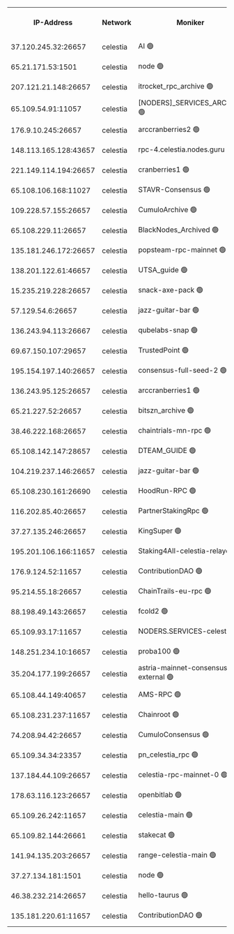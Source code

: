 


<table><tr><th>IP-Address</th><th>Network</th><th>Moniker</th><th>Latest Block Height</th><th>Earliest Block Height</th><th>Catching Up</th><th>Tx Index</th><th>Voting Power</th><th>Version</th><th>Scan Time</th></tr><tr><td>37.120.245.32:26657</td><td>celestia</td><td>AI 🟢</td><td>3799413</td><td>1</td><td>False</td><td>off</td><td>0</td><td>3.1.1</td><td>2025-01-31T02:20:28.203831316UTC</td></tr><tr><td>65.21.171.53:1501</td><td>celestia</td><td>node 🟢</td><td>3799413</td><td>1</td><td>False</td><td>on</td><td>0</td><td>3.2.0</td><td>2025-01-31T02:20:28.859882016UTC</td></tr><tr><td>207.121.21.148:26657</td><td>celestia</td><td>itrocket_rpc_archive 🟢</td><td>3799418</td><td>1</td><td>False</td><td>on</td><td>0</td><td>3.2.0</td><td>2025-01-31T02:20:57.282846681UTC</td></tr><tr><td>65.109.54.91:11057</td><td>celestia</td><td>[NODERS]_SERVICES_ARCHIVE 🟢</td><td>3793121</td><td>1</td><td>False</td><td>on</td><td>0</td><td>3.2.0</td><td>2025-01-31T02:21:24.549033807UTC</td></tr><tr><td>176.9.10.245:26657</td><td>celestia</td><td>arccranberries2 🟢</td><td>3799426</td><td>1</td><td>False</td><td>on</td><td>0</td><td>3.2.0</td><td>2025-01-31T02:21:45.653427009UTC</td></tr><tr><td>148.113.165.128:43657</td><td>celestia</td><td>rpc-4.celestia.nodes.guru 🟢</td><td>3799429</td><td>1</td><td>False</td><td>on</td><td>0</td><td>3.2.0</td><td>2025-01-31T02:22:03.759217628UTC</td></tr><tr><td>221.149.114.194:26657</td><td>celestia</td><td>cranberries1 🟢</td><td>3799431</td><td>1</td><td>False</td><td>on</td><td>0</td><td>3.2.0</td><td>2025-01-31T02:22:13.347323504UTC</td></tr><tr><td>65.108.106.168:11027</td><td>celestia</td><td>STAVR-Consensus 🟢</td><td>3799431</td><td>1</td><td>False</td><td>off</td><td>0</td><td>3.2.0</td><td>2025-01-31T02:22:15.776744486UTC</td></tr><tr><td>109.228.57.155:26657</td><td>celestia</td><td>CumuloArchive 🟢</td><td>3799437</td><td>1</td><td>False</td><td>on</td><td>0</td><td>3.2.0</td><td>2025-01-31T02:22:46.168116110UTC</td></tr><tr><td>65.108.229.11:26657</td><td>celestia</td><td>BlackNodes_Archived 🟢</td><td>3799439</td><td>1</td><td>False</td><td>on</td><td>0</td><td>3.1.1</td><td>2025-01-31T02:22:57.547408911UTC</td></tr><tr><td>135.181.246.172:26657</td><td>celestia</td><td>popsteam-rpc-mainnet 🟢</td><td>3799445</td><td>1</td><td>False</td><td>on</td><td>0</td><td>3.2.0</td><td>2025-01-31T02:23:33.209648080UTC</td></tr><tr><td>138.201.122.61:46657</td><td>celestia</td><td>UTSA_guide 🟢</td><td>3799453</td><td>1</td><td>False</td><td>on</td><td>0</td><td>3.2.0</td><td>2025-01-31T02:24:19.390106084UTC</td></tr><tr><td>15.235.219.228:26657</td><td>celestia</td><td>snack-axe-pack 🟢</td><td>3799454</td><td>1</td><td>False</td><td>off</td><td>0</td><td>3.1.1</td><td>2025-01-31T02:24:20.348262577UTC</td></tr><tr><td>57.129.54.6:26657</td><td>celestia</td><td>jazz-guitar-bar 🟢</td><td>3799455</td><td>1</td><td>False</td><td>off</td><td>0</td><td>3.1.1</td><td>2025-01-31T02:24:28.800095268UTC</td></tr><tr><td>136.243.94.113:26667</td><td>celestia</td><td>qubelabs-snap 🟢</td><td>3799459</td><td>1</td><td>False</td><td>on</td><td>0</td><td>3.2.0</td><td>2025-01-31T02:24:52.172481151UTC</td></tr><tr><td>69.67.150.107:29657</td><td>celestia</td><td>TrustedPoint 🟢</td><td>3799461</td><td>1</td><td>False</td><td>on</td><td>0</td><td>3.2.0</td><td>2025-01-31T02:25:03.112091263UTC</td></tr><tr><td>195.154.197.140:26657</td><td>celestia</td><td>consensus-full-seed-2 🟢</td><td>3799468</td><td>1</td><td>False</td><td>off</td><td>0</td><td>3.2.0</td><td>2025-01-31T02:25:40.561312870UTC</td></tr><tr><td>136.243.95.125:26657</td><td>celestia</td><td>arccranberries1 🟢</td><td>3799468</td><td>1</td><td>False</td><td>on</td><td>0</td><td>3.2.0</td><td>2025-01-31T02:25:44.968642496UTC</td></tr><tr><td>65.21.227.52:26657</td><td>celestia</td><td>bitszn_archive 🟢</td><td>3799470</td><td>1</td><td>False</td><td>on</td><td>0</td><td>3.0.2</td><td>2025-01-31T02:25:51.818165153UTC</td></tr><tr><td>38.46.222.168:26657</td><td>celestia</td><td>chaintrials-mn-rpc 🟢</td><td>3799470</td><td>1</td><td>False</td><td>on</td><td>0</td><td>3.2.0</td><td>2025-01-31T02:25:54.730845017UTC</td></tr><tr><td>65.108.142.147:28657</td><td>celestia</td><td>DTEAM_GUIDE 🟢</td><td>3799477</td><td>1</td><td>False</td><td>on</td><td>0</td><td>3.2.0</td><td>2025-01-31T02:26:34.396196061UTC</td></tr><tr><td>104.219.237.146:26657</td><td>celestia</td><td>jazz-guitar-bar 🟢</td><td>3799479</td><td>1</td><td>False</td><td>off</td><td>0</td><td>3.1.1</td><td>2025-01-31T02:26:45.652909557UTC</td></tr><tr><td>65.108.230.161:26690</td><td>celestia</td><td>HoodRun-RPC 🟢</td><td>2371494</td><td>1537165</td><td>False</td><td>off</td><td>0</td><td>1.9.0</td><td>2025-01-31T02:26:42.897868551UTC</td></tr><tr><td>116.202.85.40:26657</td><td>celestia</td><td>PartnerStakingRpc 🟢</td><td>2371494</td><td>1588231</td><td>False</td><td>on</td><td>0</td><td>1.9.0</td><td>2025-01-31T02:20:41.398957954UTC</td></tr><tr><td>37.27.135.246:26657</td><td>celestia</td><td>KingSuper 🟢</td><td>2371494</td><td>1814358</td><td>False</td><td>off</td><td>0</td><td>1.3.0</td><td>2025-01-31T02:21:28.984743244UTC</td></tr><tr><td>195.201.106.166:11657</td><td>celestia</td><td>Staking4All-celestia-relayer 🟢</td><td>3799485</td><td>2399575</td><td>False</td><td>off</td><td>0</td><td>3.0.2</td><td>2025-01-31T02:27:22.444472709UTC</td></tr><tr><td>176.9.124.52:11657</td><td>celestia</td><td>ContributionDAO 🟢</td><td>3799469</td><td>2419178</td><td>False</td><td>on</td><td>0</td><td>3.1.1</td><td>2025-01-31T02:25:49.353351546UTC</td></tr><tr><td>95.214.55.18:26657</td><td>celestia</td><td>ChainTrails-eu-rpc 🟢</td><td>3799483</td><td>2832001</td><td>False</td><td>on</td><td>0</td><td>3.2.0</td><td>2025-01-31T02:27:08.513111375UTC</td></tr><tr><td>88.198.49.143:26657</td><td>celestia</td><td>fcold2 🟢</td><td>3799448</td><td>3174774</td><td>False</td><td>on</td><td>0</td><td>3.2.0</td><td>2025-01-31T02:23:50.514911790UTC</td></tr><tr><td>65.109.93.17:11657</td><td>celestia</td><td>NODERS.SERVICES-celestia 🟢</td><td>3799450</td><td>3188251</td><td>False</td><td>on</td><td>0</td><td>3.2.0</td><td>2025-01-31T02:24:00.671314263UTC</td></tr><tr><td>148.251.234.10:16657</td><td>celestia</td><td>proba100 🟢</td><td>3368357</td><td>3197687</td><td>False</td><td>off</td><td>0</td><td>3.2.0</td><td>2025-01-31T02:22:46.504720043UTC</td></tr><tr><td>35.204.177.199:26657</td><td>celestia</td><td>astria-mainnet-consensus-external 🟢</td><td>3799428</td><td>3408001</td><td>False</td><td>off</td><td>0</td><td>3.2.0</td><td>2025-01-31T02:21:56.632935982UTC</td></tr><tr><td>65.108.44.149:40657</td><td>celestia</td><td>AMS-RPC 🟢</td><td>3799447</td><td>3435274</td><td>False</td><td>on</td><td>0</td><td>3.2.0</td><td>2025-01-31T02:23:45.829354910UTC</td></tr><tr><td>65.108.231.237:11657</td><td>celestia</td><td>Chainroot 🟢</td><td>3799426</td><td>3481451</td><td>False</td><td>on</td><td>0</td><td>3.2.0</td><td>2025-01-31T02:21:46.086742493UTC</td></tr><tr><td>74.208.94.42:26657</td><td>celestia</td><td>CumuloConsensus 🟢</td><td>3799432</td><td>3646001</td><td>False</td><td>on</td><td>0</td><td>3.2.0</td><td>2025-01-31T02:22:16.583503885UTC</td></tr><tr><td>65.109.34.34:23357</td><td>celestia</td><td>pn_celestia_rpc 🟢</td><td>3799445</td><td>3678484</td><td>False</td><td>on</td><td>0</td><td>3.2.0</td><td>2025-01-31T02:23:32.771348391UTC</td></tr><tr><td>137.184.44.109:26657</td><td>celestia</td><td>celestia-rpc-mainnet-0 🟢</td><td>3799450</td><td>3686270</td><td>False</td><td>on</td><td>0</td><td>3.2.0</td><td>2025-01-31T02:24:00.308660279UTC</td></tr><tr><td>178.63.116.123:26657</td><td>celestia</td><td>openbitlab 🟢</td><td>3799417</td><td>3706589</td><td>False</td><td>on</td><td>0</td><td>3.1.1</td><td>2025-01-31T02:20:50.320331976UTC</td></tr><tr><td>65.109.26.242:11657</td><td>celestia</td><td>celestia-main 🟢</td><td>3799456</td><td>3739250</td><td>False</td><td>on</td><td>0</td><td>3.2.0</td><td>2025-01-31T02:24:37.577293296UTC</td></tr><tr><td>65.109.82.144:26661</td><td>celestia</td><td>stakecat 🟢</td><td>3799450</td><td>3740001</td><td>False</td><td>on</td><td>0</td><td>3.0.2</td><td>2025-01-31T02:23:59.282764367UTC</td></tr><tr><td>141.94.135.203:26657</td><td>celestia</td><td>range-celestia-main 🟢</td><td>3799416</td><td>3759642</td><td>False</td><td>off</td><td>0</td><td>3.2.0</td><td>2025-01-31T02:20:43.761202561UTC</td></tr><tr><td>37.27.134.181:1501</td><td>celestia</td><td>node 🟢</td><td>3799435</td><td>3792837</td><td>False</td><td>off</td><td>0</td><td>3.0.2</td><td>2025-01-31T02:22:35.589416798UTC</td></tr><tr><td>46.38.232.214:26657</td><td>celestia</td><td>hello-taurus 🟢</td><td>3799413</td><td>3796528</td><td>False</td><td>off</td><td>0</td><td>3.2.0</td><td>2025-01-31T02:20:28.492669563UTC</td></tr><tr><td>135.181.220.61:11657</td><td>celestia</td><td>ContributionDAO 🟢</td><td>3799439</td><td>3799185</td><td>False</td><td>off</td><td>0</td><td>3.1.1</td><td>2025-01-31T02:22:55.102826310UTC</td></tr></table>